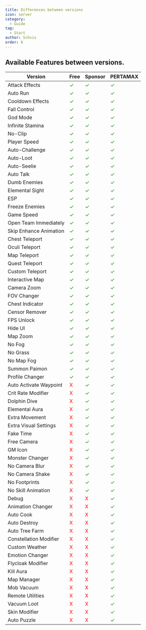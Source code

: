 ```yaml
---
title: Differences between versions
icon: server
category:
  - Guide
tag:
  - Start
author: Schvis
order: 6
---
```


## Available Features between versions.

|Version | Free |Sponsor|PERTAMAX|
|-----|--------|--------|------|
|Attack Effects|<span style='color:green;'>✓</span>|<span style='color:green;'>✓</span>|<span style='color:green;'>✓</span>|
|Auto Run|<span style='color:green;'>✓</span>|<span style='color:green;'>✓</span>|<span style='color:green;'>✓</span>|
|Cooldown Effects|<span style='color:green;'>✓</span>|<span style='color:green;'>✓</span>|<span style='color:green;'>✓</span>|
|Fall Control|<span style='color:green;'>✓</span>|<span style='color:green;'>✓</span>|<span style='color:green;'>✓</span>|
|God Mode|<span style='color:green;'>✓</span>|<span style='color:green;'>✓</span>|<span style='color:green;'>✓</span>|
|Infinite Stamina|<span style='color:green;'>✓</span>|<span style='color:green;'>✓</span>|<span style='color:green;'>✓</span>|
|No-Clip|<span style='color:green;'>✓</span>|<span style='color:green;'>✓</span>|<span style='color:green;'>✓</span>|
|Player Speed|<span style='color:green;'>✓</span>|<span style='color:green;'>✓</span>|<span style='color:green;'>✓</span>|
|Auto-Challenge|<span style='color:green;'>✓</span>|<span style='color:green;'>✓</span>|<span style='color:green;'>✓</span>|
|Auto-Loot|<span style='color:green;'>✓</span>|<span style='color:green;'>✓</span>|<span style='color:green;'>✓</span>|
|Auto-Seelie|<span style='color:green;'>✓</span>|<span style='color:green;'>✓</span>|<span style='color:green;'>✓</span>|
|Auto Talk|<span style='color:green;'>✓</span>|<span style='color:green;'>✓</span>|<span style='color:green;'>✓</span>|
|Dumb Enemies|<span style='color:green;'>✓</span>|<span style='color:green;'>✓</span>|<span style='color:green;'>✓</span>|
|Elemental Sight|<span style='color:green;'>✓</span>|<span style='color:green;'>✓</span>|<span style='color:green;'>✓</span>|
|ESP|<span style='color:green;'>✓</span>|<span style='color:green;'>✓</span>|<span style='color:green;'>✓</span>|
|Freeze Enemies|<span style='color:green;'>✓</span>|<span style='color:green;'>✓</span>|<span style='color:green;'>✓</span>|
|Game Speed|<span style='color:green;'>✓</span>|<span style='color:green;'>✓</span>|<span style='color:green;'>✓</span>|
|Open Team Immediately|<span style='color:green;'>✓</span>|<span style='color:green;'>✓</span>|<span style='color:green;'>✓</span>|
|Skip Enhance Animation|<span style='color:green;'>✓</span>|<span style='color:green;'>✓</span>|<span style='color:green;'>✓</span>|
|Chest Teleport|<span style='color:green;'>✓</span>|<span style='color:green;'>✓</span>|<span style='color:green;'>✓</span>|
|Oculi Teleport|<span style='color:green;'>✓</span>|<span style='color:green;'>✓</span>|<span style='color:green;'>✓</span>|
|Map Teleport|<span style='color:green;'>✓</span>|<span style='color:green;'>✓</span>|<span style='color:green;'>✓</span>|
|Quest Teleport|<span style='color:green;'>✓</span>|<span style='color:green;'>✓</span>|<span style='color:green;'>✓</span>|
|Custom Teleport|<span style='color:green;'>✓</span>|<span style='color:green;'>✓</span>|<span style='color:green;'>✓</span>|
|Interactive Map|<span style='color:green;'>✓</span>|<span style='color:green;'>✓</span>|<span style='color:green;'>✓</span>|
|Camera Zoom|<span style='color:green;'>✓</span>|<span style='color:green;'>✓</span>|<span style='color:green;'>✓</span>|
|FOV Changer|<span style='color:green;'>✓</span>|<span style='color:green;'>✓</span>|<span style='color:green;'>✓</span>|
|Chest Indicator|<span style='color:green;'>✓</span>|<span style='color:green;'>✓</span>|<span style='color:green;'>✓</span>|
|Censor Remover|<span style='color:green;'>✓</span>|<span style='color:green;'>✓</span>|<span style='color:green;'>✓</span>|
|FPS Unlock|<span style='color:green;'>✓</span>|<span style='color:green;'>✓</span>|<span style='color:green;'>✓</span>|
|Hide UI|<span style='color:green;'>✓</span>|<span style='color:green;'>✓</span>|<span style='color:green;'>✓</span>|
|Map Zoom|<span style='color:green;'>✓</span>|<span style='color:green;'>✓</span>|<span style='color:green;'>✓</span>|
|No Fog|<span style='color:green;'>✓</span>|<span style='color:green;'>✓</span>|<span style='color:green;'>✓</span>|
|No Grass|<span style='color:green;'>✓</span>|<span style='color:green;'>✓</span>|<span style='color:green;'>✓</span>|
|No Map Fog|<span style='color:green;'>✓</span>|<span style='color:green;'>✓</span>|<span style='color:green;'>✓</span>|
|Summon Paimon|<span style='color:green;'>✓</span>|<span style='color:green;'>✓</span>|<span style='color:green;'>✓</span>|
|Profile Changer|<span style='color:green;'>✓</span>|<span style='color:green;'>✓</span>|<span style='color:green;'>✓</span>|
|Auto Activate Waypoint|<span style='color:red;'>X</span>|<span style='color:green;'>✓</span>|<span style='color:green;'>✓</span>|
|Crit Rate Modifier|<span style='color:red;'>X</span>|<span style='color:green;'>✓</span>|<span style='color:green;'>✓</span>|
|Dolphin Dive|<span style='color:red;'>X</span>|<span style='color:green;'>✓</span>|<span style='color:green;'>✓</span>|
|Elemental Aura|<span style='color:red;'>X</span>|<span style='color:green;'>✓</span>|<span style='color:green;'>✓</span>|
|Extra Movement|<span style='color:red;'>X</span>|<span style='color:green;'>✓</span>|<span style='color:green;'>✓</span>|
|Extra Visual Settings|<span style='color:red;'>X</span>|<span style='color:green;'>✓</span>|<span style='color:green;'>✓</span>|
|Fake Time|<span style='color:red;'>X</span>|<span style='color:green;'>✓</span>|<span style='color:green;'>✓</span>|
|Free Camera|<span style='color:red;'>X</span>|<span style='color:green;'>✓</span>|<span style='color:green;'>✓</span>|
|GM Icon|<span style='color:red;'>X</span>|<span style='color:green;'>✓</span>|<span style='color:green;'>✓</span>|
|Monster Changer|<span style='color:red;'>X</span>|<span style='color:green;'>✓</span>|<span style='color:green;'>✓</span>|
|No Camera Blur|<span style='color:red;'>X</span>|<span style='color:green;'>✓</span>|<span style='color:green;'>✓</span>|
|No Camera Shake|<span style='color:red;'>X</span>|<span style='color:green;'>✓</span>|<span style='color:green;'>✓</span>|
|No Footprints|<span style='color:red;'>X</span>|<span style='color:green;'>✓</span>|<span style='color:green;'>✓</span>|
|No Skill Animation|<span style='color:red;'>X</span>|<span style='color:green;'>✓</span>|<span style='color:green;'>✓</span>|
|Debug|<span style='color:red;'>X</span>|<span style='color:red;'>X</span>|<span style='color:green;'>✓</span>|
|Animation Changer|<span style='color:red;'>X</span>|<span style='color:red;'>X</span>|<span style='color:green;'>✓</span>|
|Auto Cook|<span style='color:red;'>X</span>|<span style='color:red;'>X</span>|<span style='color:green;'>✓</span>|
|Auto Destroy|<span style='color:red;'>X</span>|<span style='color:red;'>X</span>|<span style='color:green;'>✓</span>|
|Auto Tree Farm|<span style='color:red;'>X</span>|<span style='color:red;'>X</span>|<span style='color:green;'>✓</span>|
|Constellation Modifier|<span style='color:red;'>X</span>|<span style='color:red;'>X</span>|<span style='color:green;'>✓</span>|
|Custom Weather|<span style='color:red;'>X</span>|<span style='color:red;'>X</span>|<span style='color:green;'>✓</span>|
|Emotion Changer|<span style='color:red;'>X</span>|<span style='color:red;'>X</span>|<span style='color:green;'>✓</span>|
|Flycloak Modifier|<span style='color:red;'>X</span>|<span style='color:red;'>X</span>|<span style='color:green;'>✓</span>|
|Kill Aura|<span style='color:red;'>X</span>|<span style='color:red;'>X</span>|<span style='color:green;'>✓</span>|
|Map Manager|<span style='color:red;'>X</span>|<span style='color:red;'>X</span>|<span style='color:green;'>✓</span>|
|Mob Vacuum|<span style='color:red;'>X</span>|<span style='color:red;'>X</span>|<span style='color:green;'>✓</span>|
|Remote Utilities|<span style='color:red;'>X</span>|<span style='color:red;'>X</span>|<span style='color:green;'>✓</span>|
|Vacuum Loot|<span style='color:red;'>X</span>|<span style='color:red;'>X</span>|<span style='color:green;'>✓</span>|
|Skin Modifier|<span style='color:red;'>X</span>|<span style='color:red;'>X</span>|<span style='color:green;'>✓</span>|
|Auto Puzzle|<span style='color:red;'>X</span>|<span style='color:red;'>X</span>|<span style='color:green;'>✓</span>|